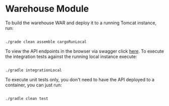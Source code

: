 Warehouse Module
================

To build the warehouse WAR and deploy it to a running Tomcat instance, run:

<code>
./grade clean assemble cargoRunLocal
</code>

To view the API endpoints in the browser via swagger click [here](http://localhost:8085/warehouse). To execute the integration tests against the running local instance execute:

<code>
./gradle integrationLocal
</code>

To execute unit tests only, you don't need to have the API deployed to a container, you can just run:

<code>
./gradle clean test
</code>